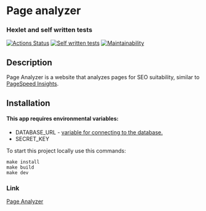 # Page analyzer

### Hexlet and self written tests
[![Actions Status](https://github.com/Cherund/python-project-83/actions/workflows/hexlet-check.yml/badge.svg)](https://github.com/Cherund/python-project-83/actions)
[![Self written tests](https://github.com/Cherund/python-project-83/actions/workflows/lint-check.yml/badge.svg)](https://github.com/Cherund/python-project-83/actions/workflows/lint-check.yml)
[![Maintainability](https://api.codeclimate.com/v1/badges/81b72b6b410e262c9524/maintainability)](https://codeclimate.com/github/Cherund/python-project-83/maintainability)

## Description
Page Analyzer is a website that analyzes pages for SEO suitability, similar to [PageSpeed Insights](https://pagespeed.web.dev).



## Installation

#### This app requires environmental variables:
* DATABASE_URL - [variable for connecting to the database.](https://ru.hexlet.io/blog/posts/python-postgresql)
* SECRET_KEY


To start this project locally use this commands:

```
make install
make build
make dev
```

### Link
[Page Analyzer](https://python-project-83-xs6c.onrender.com)